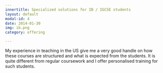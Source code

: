 ```yaml
---
innertitle: Specialized solutions for IB / IGCSE students
layout: default
modal-id: 4
date: 2014-01-30
img: ib.png
category: offering

---
```

My experience in teaching in the US give me a very good handle on how these courses are structured and what is expected from the students. It is quite different from regular coursework and I offer personalised training for such students.